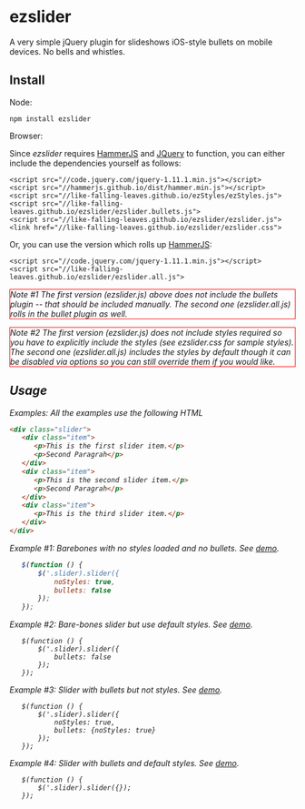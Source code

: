 # ezslider


A very simple jQuery plugin for slideshows iOS-style bullets on mobile devices.  No bells and whistles.


## Install

Node:

    npm install ezslider

Browser:

Since <em>ezslider</em> requires [HammerJS](http://hammerjs.github.io/) and [JQuery](http://jquery.org) to function, you can either include the dependencies yourself as follows:

    <script src="//code.jquery.com/jquery-1.11.1.min.js"></script>
    <script src="//hammerjs.github.io/dist/hammer.min.js"></script>
    <script src="//like-falling-leaves.github.io/ezStyles/ezStyles.js">
    <script src="//like-falling-leaves.github.io/ezslider/ezslider.bullets.js">
    <script src="//like-falling-leaves.github.io/ezslider/ezslider.js">
    <link href="//like-falling-leaves.github.io/ezslider/ezslider.css">


Or, you can use the version which rolls up [HammerJS](http://hammerjs.github.io/):

    <script src="//code.jquery.com/jquery-1.11.1.min.js"></script>
    <script src="//like-falling-leaves.github.io/ezslider/ezslider.all.js">

<p style="border: 1px solid red"> <em>Note #1<em> The first version (<em>ezslider.js</em>) above does not include the <em>bullets</em> plugin -- that should be included manually.  The second one (<em>ezslider.all.js</em>) rolls in the <em>bullet</em> plugin as well. </p>

<p style="border: 1px solid red"> <em>Note #2<em> The first version (<em>ezslider.js</em>) does not include styles required so you have to explicitly include the styles (see <em>ezslider.css</em> for sample styles).  The second one (<em>ezslider.all.js</em>) includes the styles by default though it can be disabled via options so you can still override them if you would like. </p>

## Usage

<em>Examples</em>: All the examples use the following HTML

```html
<div class="slider">
   <div class="item">
      <p>This is the first slider item.</p>
      <p>Second Paragrah</p>
   </div>
   <div class="item">
      <p>This is the second slider item.</p>
      <p>Second Paragrah</p>
   </div>
   <div class="item">
      <p>This is the third slider item.</p>
   </div>
</div>
```

<em>Example #1</em>: Barebones with no styles loaded and no bullets.   See <a href="//like-falling-leaves.github.io/ezslider/example3.html">demo</a>.


```javascript
   $(function () {
       $('.slider).slider({
           noStyles: true,
           bullets: false
       });
   });
```

<em>Example #2</em>: Bare-bones slider but use default styles.   See <a href="//like-falling-leaves.github.io/ezslider/example2.html">demo</a>.

```javascriopt
   $(function () {
       $('.slider).slider({
           bullets: false
       });
   });
```

<em>Example #3</em>: Slider with bullets but not styles.  See <a href="//like-falling-leaves.github.io/ezslider/example3.html">demo</a>.

```javascriopt
   $(function () {
       $('.slider).slider({
           noStyles: true,
           bullets: {noStyles: true}
       });
   });
```

<em>Example #4</em>: Slider with bullets and default styles.   See <a href="//like-falling-leaves.github.io/ezslider/example3.html">demo</a>.

```javascriopt
   $(function () {
       $('.slider).slider({});
   });
```

